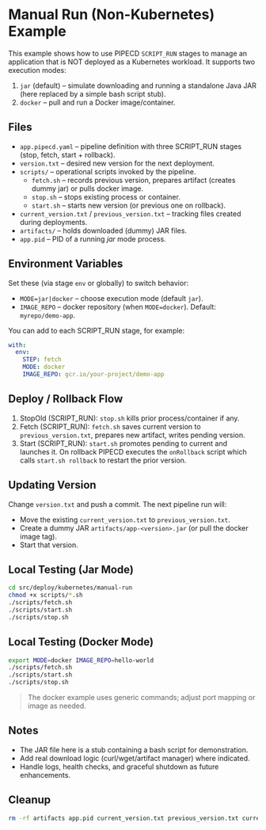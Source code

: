 # Manual Run (Non-Kubernetes) Example

This example shows how to use PIPECD `SCRIPT_RUN` stages to manage an application that is NOT deployed as a Kubernetes workload. It supports two execution modes:

1. `jar` (default) – simulate downloading and running a standalone Java JAR (here replaced by a simple bash script stub).
2. `docker` – pull and run a Docker image/container.

## Files

- `app.pipecd.yaml` – pipeline definition with three SCRIPT_RUN stages (stop, fetch, start + rollback).
- `version.txt` – desired new version for the next deployment.
- `scripts/` – operational scripts invoked by the pipeline.
  - `fetch.sh` – records previous version, prepares artifact (creates dummy jar) or pulls docker image.
  - `stop.sh` – stops existing process or container.
  - `start.sh` – starts new version (or previous one on rollback).
- `current_version.txt` / `previous_version.txt` – tracking files created during deployments.
- `artifacts/` – holds downloaded (dummy) JAR files.
- `app.pid` – PID of a running *jar* mode process.

## Environment Variables

Set these (via stage `env` or globally) to switch behavior:

- `MODE=jar|docker` – choose execution mode (default `jar`).
- `IMAGE_REPO` – docker repository (when `MODE=docker`). Default: `myrepo/demo-app`.

You can add to each SCRIPT_RUN stage, for example:

```yaml
with:
  env:
    STEP: fetch
    MODE: docker
    IMAGE_REPO: gcr.io/your-project/demo-app
```

## Deploy / Rollback Flow

1. StopOld (SCRIPT_RUN): `stop.sh` kills prior process/container if any.
2. Fetch (SCRIPT_RUN): `fetch.sh` saves current version to `previous_version.txt`, prepares new artifact, writes pending version.
3. Start (SCRIPT_RUN): `start.sh` promotes pending to current and launches it. On rollback PIPECD executes the `onRollback` script which calls `start.sh rollback` to restart the prior version.

## Updating Version

Change `version.txt` and push a commit. The next pipeline run will:
- Move the existing `current_version.txt` to `previous_version.txt`.
- Create a dummy JAR `artifacts/app-<version>.jar` (or pull the docker image tag).
- Start that version.

## Local Testing (Jar Mode)

```bash
cd src/deploy/kubernetes/manual-run
chmod +x scripts/*.sh
./scripts/fetch.sh
./scripts/start.sh
./scripts/stop.sh
```

## Local Testing (Docker Mode)

```bash
export MODE=docker IMAGE_REPO=hello-world
./scripts/fetch.sh
./scripts/start.sh
./scripts/stop.sh
```

> The docker example uses generic commands; adjust port mapping or image as needed.

## Notes

- The JAR file here is a stub containing a bash script for demonstration.
- Add real download logic (curl/wget/artifact manager) where indicated.
- Handle logs, health checks, and graceful shutdown as future enhancements.

## Cleanup

```bash
rm -rf artifacts app.pid current_version.txt previous_version.txt current_version.txt.pending
```
